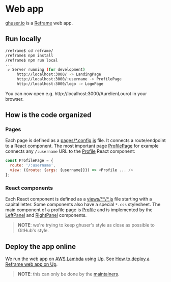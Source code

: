 # Web app

[ghuser.io](https://ghuser.io) is a [Reframe](https://github.com/reframejs/reframe) web app.

## Run locally

```bash
/reframe$ cd reframe/
/reframe$ npm install
/reframe$ npm run local
...
 ✔ Server running (for development)
     http://localhost:3000/ -> LandingPage
     http://localhost:3000/:username -> ProfilePage
     http://localhost:3000/logo -> LogoPage
```

You can now open e.g. http://localhost:3000/AurelienLourot in your browser.

## How is the code organized

### Pages

Each page is defined as a [pages/*.config.js](pages/) file. It connects a route/endpoint to a React
component. The most important page [ProfilePage](pages/ProfilePage.config.js) for example connects
any `/:username` URL to the [Profile](views/profile/Profile.js) React component:

```js
const ProfilePage = {
  route: '/:username',
  view: ({route: {args: {username}}}) => <Profile ... />
};
```

### React components

Each React component is defined as a [views/**/*.js](views/) file starting with a capital letter.
Some components also have a special `*.css` stylesheet. The main component of a profile page is
[Profile](views/profile/Profile.js) and is implemented by the
[LeftPanel](views/profile/leftpanel/LeftPanel.js) and
[RightPanel](views/profile/rightpanel/RightPanel.js) components.

> **NOTE**: we're trying to keep ghuser's style as close as possible to GitHub's style.

## Deploy the app online

We run the web app on [AWS Lambda](https://docs.aws.amazon.com/lambda/latest/dg/welcome.html) using
[Up](https://up.docs.apex.sh/). See
[How to deploy a Reframe web app on Up](https://github.com/AurelienLourot/reframe-on-up/).

> **NOTE**: this can only be done by the
> [maintainers](https://github.com/AurelienLourot/ghuser.io#team).
